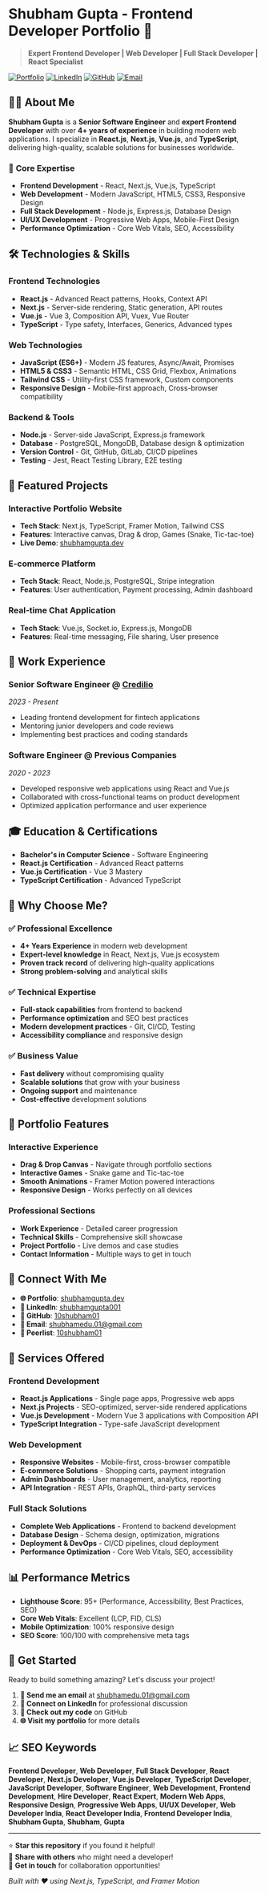 # Shubham Gupta - Frontend Developer Portfolio 🚀

> **Expert Frontend Developer | Web Developer | Full Stack Developer | React Specialist**

[![Portfolio](https://img.shields.io/badge/Portfolio-Live-brightgreen)](https://www.shubhamgupta.dev)
[![LinkedIn](https://img.shields.io/badge/LinkedIn-Connect-blue)](https://www.linkedin.com/in/shubhamgupta001/)
[![GitHub](https://img.shields.io/badge/GitHub-Follow-black)](https://github.com/10shubham01)
[![Email](https://img.shields.io/badge/Email-Contact-red)](mailto:shubhamedu.01@gmail.com)

## 👨‍💻 About Me

**Shubham Gupta** is a **Senior Software Engineer** and **expert Frontend Developer** with over **4+ years of experience** in building modern web applications. I specialize in **React.js**, **Next.js**, **Vue.js**, and **TypeScript**, delivering high-quality, scalable solutions for businesses worldwide.

### 🎯 **Core Expertise**
- **Frontend Development** - React, Next.js, Vue.js, TypeScript
- **Web Development** - Modern JavaScript, HTML5, CSS3, Responsive Design
- **Full Stack Development** - Node.js, Express.js, Database Design
- **UI/UX Development** - Progressive Web Apps, Mobile-First Design
- **Performance Optimization** - Core Web Vitals, SEO, Accessibility

## 🛠️ **Technologies & Skills**

### **Frontend Technologies**
- **React.js** - Advanced React patterns, Hooks, Context API
- **Next.js** - Server-side rendering, Static generation, API routes
- **Vue.js** - Vue 3, Composition API, Vuex, Vue Router
- **TypeScript** - Type safety, Interfaces, Generics, Advanced types

### **Web Technologies**
- **JavaScript (ES6+)** - Modern JS features, Async/Await, Promises
- **HTML5 & CSS3** - Semantic HTML, CSS Grid, Flexbox, Animations
- **Tailwind CSS** - Utility-first CSS framework, Custom components
- **Responsive Design** - Mobile-first approach, Cross-browser compatibility

### **Backend & Tools**
- **Node.js** - Server-side JavaScript, Express.js framework
- **Database** - PostgreSQL, MongoDB, Database design & optimization
- **Version Control** - Git, GitHub, GitLab, CI/CD pipelines
- **Testing** - Jest, React Testing Library, E2E testing

## 🚀 **Featured Projects**

### **Interactive Portfolio Website**
- **Tech Stack**: Next.js, TypeScript, Framer Motion, Tailwind CSS
- **Features**: Interactive canvas, Drag & drop, Games (Snake, Tic-tac-toe)
- **Live Demo**: [shubhamgupta.dev](https://www.shubhamgupta.dev)

### **E-commerce Platform**
- **Tech Stack**: React, Node.js, PostgreSQL, Stripe integration
- **Features**: User authentication, Payment processing, Admin dashboard

### **Real-time Chat Application**
- **Tech Stack**: Vue.js, Socket.io, Express.js, MongoDB
- **Features**: Real-time messaging, File sharing, User presence

## 💼 **Work Experience**

### **Senior Software Engineer** @ [Credilio](https://credilio.com)
*2023 - Present*
- Leading frontend development for fintech applications
- Mentoring junior developers and code reviews
- Implementing best practices and coding standards

### **Software Engineer** @ Previous Companies
*2020 - 2023*
- Developed responsive web applications using React and Vue.js
- Collaborated with cross-functional teams on product development
- Optimized application performance and user experience

## 🎓 **Education & Certifications**
- **Bachelor's in Computer Science** - Software Engineering
- **React.js Certification** - Advanced React patterns
- **Vue.js Certification** - Vue 3 Mastery
- **TypeScript Certification** - Advanced TypeScript

## 🌟 **Why Choose Me?**

### **✅ Professional Excellence**
- **4+ Years Experience** in modern web development
- **Expert-level knowledge** in React, Next.js, Vue.js ecosystem
- **Proven track record** of delivering high-quality applications
- **Strong problem-solving** and analytical skills

### **✅ Technical Expertise**
- **Full-stack capabilities** from frontend to backend
- **Performance optimization** and SEO best practices
- **Modern development practices** - Git, CI/CD, Testing
- **Accessibility compliance** and responsive design

### **✅ Business Value**
- **Fast delivery** without compromising quality
- **Scalable solutions** that grow with your business
- **Ongoing support** and maintenance
- **Cost-effective** development solutions

## 📱 **Portfolio Features**

### **Interactive Experience**
- **Drag & Drop Canvas** - Navigate through portfolio sections
- **Interactive Games** - Snake game and Tic-tac-toe
- **Smooth Animations** - Framer Motion powered interactions
- **Responsive Design** - Works perfectly on all devices

### **Professional Sections**
- **Work Experience** - Detailed career progression
- **Technical Skills** - Comprehensive skill showcase
- **Project Portfolio** - Live demos and case studies
- **Contact Information** - Multiple ways to get in touch

## 🔗 **Connect With Me**

- **🌐 Portfolio**: [shubhamgupta.dev](https://www.shubhamgupta.dev)
- **💼 LinkedIn**: [shubhamgupta001](https://www.linkedin.com/in/shubhamgupta001/)
- **🐙 GitHub**: [10shubham01](https://github.com/10shubham01)
- **📧 Email**: [shubhamedu.01@gmail.com](mailto:shubhamedu.01@gmail.com)
- **📱 Peerlist**: [10shubham01](https://peerlist.io/10shubham01/project/shubhams-portfolio)

## 🎯 **Services Offered**

### **Frontend Development**
- **React.js Applications** - Single page apps, Progressive web apps
- **Next.js Projects** - SEO-optimized, server-side rendered applications
- **Vue.js Development** - Modern Vue 3 applications with Composition API
- **TypeScript Integration** - Type-safe JavaScript development

### **Web Development**
- **Responsive Websites** - Mobile-first, cross-browser compatible
- **E-commerce Solutions** - Shopping carts, payment integration
- **Admin Dashboards** - User management, analytics, reporting
- **API Integration** - REST APIs, GraphQL, third-party services

### **Full Stack Solutions**
- **Complete Web Applications** - Frontend to backend development
- **Database Design** - Schema design, optimization, migrations
- **Deployment & DevOps** - CI/CD pipelines, cloud deployment
- **Performance Optimization** - Core Web Vitals, SEO, accessibility

## 📊 **Performance Metrics**

- **Lighthouse Score**: 95+ (Performance, Accessibility, Best Practices, SEO)
- **Core Web Vitals**: Excellent (LCP, FID, CLS)
- **Mobile Optimization**: 100% responsive design
- **SEO Score**: 100/100 with comprehensive meta tags

## 🚀 **Get Started**

Ready to build something amazing? Let's discuss your project!

1. **📧 Send me an email** at [shubhamedu.01@gmail.com](mailto:shubhamedu.01@gmail.com)
2. **💼 Connect on LinkedIn** for professional discussion
3. **🐙 Check out my code** on GitHub
4. **🌐 Visit my portfolio** for more details

## 📈 **SEO Keywords**

**Frontend Developer**, **Web Developer**, **Full Stack Developer**, **React Developer**, **Next.js Developer**, **Vue.js Developer**, **TypeScript Developer**, **JavaScript Developer**, **Software Engineer**, **Web Development**, **Frontend Development**, **Hire Developer**, **React Expert**, **Modern Web Apps**, **Responsive Design**, **Progressive Web Apps**, **UI/UX Developer**, **Web Developer India**, **React Developer India**, **Frontend Developer India**, **Shubham Gupta**, **Shubham**, **Gupta**

---

⭐ **Star this repository** if you found it helpful!  
🔗 **Share with others** who might need a developer!  
📧 **Get in touch** for collaboration opportunities!

*Built with ❤️ using Next.js, TypeScript, and Framer Motion*
